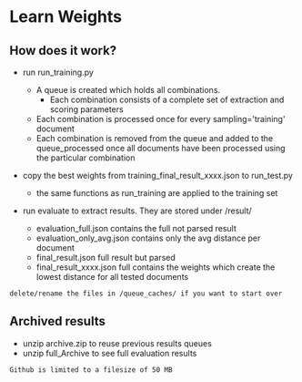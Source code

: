 # Learn Weights

## How does it work?
* run run_training.py
    * A queue is created which holds all combinations.
       * Each combination consists of a complete set of extraction and scoring parameters
    * Each combination is processed once for every sampling='training' document
    * Each combination is removed from the queue and added to the queue_processed once all documents have been processed using the particular combination

* copy the best weights from training_final_result_xxxx.json to run_test.py
    * the same functions as run_training are applied to the training set

* run evaluate to extract results. They are stored under /result/
  * evaluation_full.json contains the full not parsed result
  * evaluation_only_avg.json contains only the avg distance per document
  * final_result.json full result but parsed
  * final_result_xxxx.json full contains the weights which create the lowest distance for all tested documents


``` delete/rename the files in /queue_caches/ if you want to start over ```

## Archived results
* unzip archive.zip to reuse previous results queues
* unzip full_Archive to see full evaluation results

 ```
 Github is limited to a filesize of 50 MB

